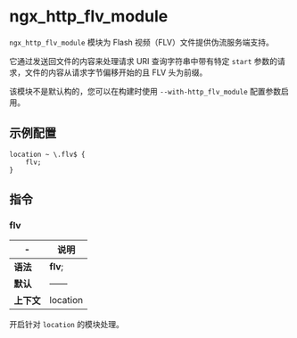 # ngx_http_flv_module

​`ngx_http_flv_module`​ 模块为 Flash 视频（FLV）文件提供伪流服务端支持。

它通过发送回文件的内容来处理请求 URI 查询字符串中带有特定 `start`​ 参数的请求，文件的内容从请求字节偏移开始的且 FLV 头为前缀。

该模块不是默认构的，您可以在构建时使用 `--with-http_flv_module`​ 配置参数启用。

## 示例配置

```
location ~ \.flv$ {
    flv;
}
```

## 指令

### flv

|-|说明|
| ---| ----------|
|**语法**|**flv**;|
|**默认**|——|
|**上下文**|location|

开启针对 `location`​ 的模块处理。

‍
